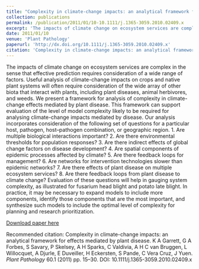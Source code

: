 ```yaml
---
title: "Complexity in climate-change impacts: an analytical framework for effects mediated by plant disease"
collection: publications
permalink: /publication/2011/01/10-10.1111/j.1365-3059.2010.02409.x
excerpt: 'The impacts of climate change on ecosystem services are complex in the sense that effective prediction requires consideration of a wide range of factors. Useful analysis of climate-change impacts on crops and native plant systems will often require consideration of the wide array of other biota that interact with plants, including plant diseases, animal herbivores, and weeds. We present a framework for analysis of complexity in climate-change effects mediated by plant disease. This framework can support evaluation of the level of model complexity likely to be required for analysing climate-change impacts mediated by disease. Our analysis incorporates consideration of the following set of questions for a particular host, pathogen, host–pathogen combination, or geographic region. 1. Are multiple biological interactions important? 2. Are there environmental thresholds for population responses? 3. Are there indirect effects of global change factors on disease development? 4. Are spatial components of epidemic processes affected by climate? 5. Are there feedback loops for management? 6. Are networks for intervention technologies slower than epidemic networks? 7. Are there effects of plant disease on multiple ecosystem services? 8. Are there feedback loops from plant disease to climate change? Evaluation of these questions will help in gauging system complexity, as illustrated for fusarium head blight and potato late blight. In practice, it may be necessary to expand models to include more components, identify those components that are the most important, and synthesize such models to include the optimal level of complexity for planning and research prioritization.'
date: 2011/01/10
venue: 'Plant Pathology'
paperurl: 'http://dx.doi.org/10.1111/j.1365-3059.2010.02409.x'
citation: 'Complexity in climate-change impacts: an analytical framework for effects mediated by plant disease. K A Garrett, G A Forbes, S Savary, P Skelsey, A H Sparks, C Valdivia, A H C van Bruggen, L Willocquet, A Djurle, E Duveiller, H Eckersten, S Pande, C Vera Cruz, J Yuen. <i>Plant Pathology</i> 60.1 (2011) pp. 15–30. DOI: 10.1111/j.1365-3059.2010.02409.x'
---
```

The impacts of climate change on ecosystem services are complex in the sense that effective prediction requires consideration of a wide range of factors. Useful analysis of climate-change impacts on crops and native plant systems will often require consideration of the wide array of other biota that interact with plants, including plant diseases, animal herbivores, and weeds. We present a framework for analysis of complexity in climate-change effects mediated by plant disease. This framework can support evaluation of the level of model complexity likely to be required for analysing climate-change impacts mediated by disease. Our analysis incorporates consideration of the following set of questions for a particular host, pathogen, host–pathogen combination, or geographic region. 1. Are multiple biological interactions important? 2. Are there environmental thresholds for population responses? 3. Are there indirect effects of global change factors on disease development? 4. Are spatial components of epidemic processes affected by climate? 5. Are there feedback loops for management? 6. Are networks for intervention technologies slower than epidemic networks? 7. Are there effects of plant disease on multiple ecosystem services? 8. Are there feedback loops from plant disease to climate change? Evaluation of these questions will help in gauging system complexity, as illustrated for fusarium head blight and potato late blight. In practice, it may be necessary to expand models to include more components, identify those components that are the most important, and synthesize such models to include the optimal level of complexity for planning and research prioritization.

[Download paper here](http://dx.doi.org/10.1111/j.1365-3059.2010.02409.x)

Recommended citation: Complexity in climate-change impacts: an analytical framework for effects mediated by plant disease. K A Garrett, G A Forbes, S Savary, P Skelsey, A H Sparks, C Valdivia, A H C van Bruggen, L Willocquet, A Djurle, E Duveiller, H Eckersten, S Pande, C Vera Cruz, J Yuen. <i>Plant Pathology</i> 60.1 (2011) pp. 15–30. DOI: 10.1111/j.1365-3059.2010.02409.x